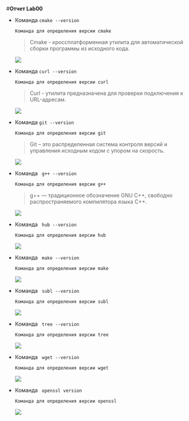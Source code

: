 #**Отчет Lab00**
- Команда `cmake --version`

  ```
  Команда для определения версии cmake
  ```
  > Cmake - кроcсплатформенная утилита для автоматической сборки программы из исходного кода.

  ![](C:\Users\79207\Desktop\VYZ\TIMP\Cmake.png)

- Команда `curl --version`
  ```
  Команда для определения версии curl
   ```
  >Curl - утилита предназначена для проверки подключения к URL-адресам.
  
  ![](C:\Users\79207\Desktop\VYZ\TIMP\Curl.png)

- Команда `git --version`
  ```
  Команда для определения версии git
  ```
  > Git – это распределенная система контроля версий и управления исходным кодом с упором на скорость.

  ![](C:\Users\79207\Desktop\VYZ\TIMP\git.png)

- Команда ` g++ --version`
  ```
  Команда для определения версии g++
  ```
  > g++ — традиционное обозначение GNU C++, свободно распространяемого компилятора языка C++.
  
  ![](C:\Users\79207\Desktop\VYZ\TIMP\g++.png)

- Команда ` hub --version`
  ```
  Команда для определения версии hub
  ```
  ![](C:\Users\79207\Desktop\VYZ\TIMP\hub.png)
- Команда ` make --version`
  ```
  Команда для определения версии make
  ```
  ![](C:\Users\79207\Desktop\VYZ\TIMP\make.png)
- Команда ` subl --version`
  ```
  Команда для определения версии subl
  ```
  ![](C:\Users\79207\Desktop\VYZ\TIMP\subl.png)
- Команда ` tree --version`
  ```
  Команда для определения версии tree
  ```
  ![](C:\Users\79207\Desktop\VYZ\TIMP\tree.png)
- Команда ` wget --version`
  ```
  Команда для определения версии wget
  ```
  ![](C:\Users\79207\Desktop\VYZ\TIMP\wget.png)
- Команда ` openssl version`
  ```
  Команда для определения версии openssl
  ```
  ![](C:\Users\79207\Desktop\VYZ\TIMP\open.png)
